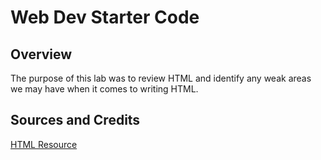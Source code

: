 # Web Dev Starter Code

## Overview

The purpose of this lab was to review HTML and identify any weak areas we may have when it comes to writing HTML.

## Sources and Credits
[HTML Resource](https://developer.mozilla.org/en-US/)